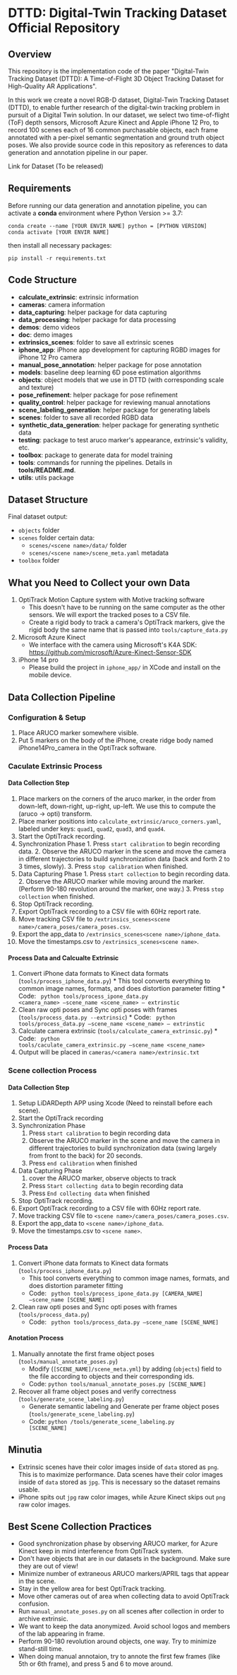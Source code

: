 # DTTD: Digital-Twin Tracking Dataset Official Repository

## Overview

This repository is the implementation code of the paper "Digital-Twin Tracking Dataset (DTTD): A Time-of-Flight 3D Object Tracking Dataset for High-Quality AR Applications".

In this work we create a novel RGB-D dataset, Digital-Twin Tracking Dataset (DTTD), to enable further research of the digital-twin tracking problem in pursuit of a Digital Twin solution. In our dataset, we select two time-of-flight (ToF) depth sensors, Microsoft Azure Kinect and Apple iPhone 12 Pro, to record 100 scenes each of 16 common purchasable objects, each frame annotated with a per-pixel semantic segmentation and ground truth object poses. We also provide source code in this repository as references to data generation and annotation pipeline in our paper. 

Link for Dataset (To be released)

## Requirements

Before running our data generation and annotation pipeline, you can activate a __conda__ environment where Python Version >= 3.7:
```
conda create --name [YOUR ENVIR NAME] python = [PYTHON VERSION]
conda activate [YOUR ENVIR NAME]
```

then install all necessary packages:
```
pip install -r requirements.txt
```

## Code Structure
* **calculate_extrinsic**: extrinsic information
* **cameras**: camera information
* **data_capturing**: helper package for data capturing
* **data_processing**: helper package for data processing
* **demos**: demo videos
* **doc**: demo images
* **extrinsics_scenes**: folder to save all extrinsic scenes
* **iphone_app**: iPhone app development for capturing RGBD images for iPhone 12 Pro camera
* **manual_pose_annotation**: helper package for pose annotation
* **models**: baseline deep learning 6D pose estimation algorithms
* **objects**: object models that we use in DTTD (with corresponding scale and texture)
* **pose_refinement**: helper package for pose refinement
* **quality_control**: helper package for reviewing manual annotations
* **scene_labeling_generation**: helper package for generating labels
* **scenes**: folder to save all recorded RGBD data
* **synthetic_data_generation**: helper package for generating synthetic data
* **testing**: package to test aruco marker's appearance, extrinsic's validity, etc.
* **toolbox**: package to generate data for model training
* **tools**: commands for running the pipelines. Details in **tools/README.md**.
* **utils**: utils package

## Dataset Structure

Final dataset output:
 * `objects` folder
 * `scenes` folder certain data:
 	 * `scenes/<scene name>/data/` folder
 	 * `scenes/<scene name>/scene_meta.yaml` metadata
 * `toolbox` folder

## What you Need to Collect your own Data
 1. OptiTrack Motion Capture system with Motive tracking software
	* This doesn't have to be running on the same computer as the other sensors. We will export the tracked poses to a CSV file.
	* Create a rigid body to track a camera's OptiTrack markers, give the rigid body the same name that is passed into `tools/capture_data.py`
 2. Microsoft Azure Kinect
	* We interface with the camera using Microsoft's K4A SDK: https://github.com/microsoft/Azure-Kinect-Sensor-SDK
 3. iPhone 14 pro
	* Please build the project in `iphone_app/` in XCode and install on the mobile device.

## Data Collection Pipeline

### Configuration & Setup
  1. Place ARUCO marker somewhere visible.
  2. Put 5 markers on the body of the iPhone, create ridge body named iPhone14Pro_camera in the OptiTrack software.

### Caculate Extrinsic Process
#### Data Collection Step
  1. Place markers on the corners of the aruco marker, in the order from down-left, down-right, up-right, up-left. We use this to compute the (aruco -> opti) transform.
  2. Place marker positions into `calculate_extrinsic/aruco_corners.yaml`, labeled under keys: `quad1`, `quad2`, `quad3`, and `quad4`.
  3. Start the OptiTrack recording.
  4. Synchronization Phase 
    1. Press `start calibration` to begin recording data.
    2. Observe the ARUCO marker in the scene and move the camera in different trajectories to build synchronization data (back and forth 2 to 3 times, slowly). 
    3. Press `stop calibration` when finished.
  5. Data Capturing Phase
    1. Press `start collection` to begin recording data.
    2. Observe the ARUCO marker while moving around the marker. (Perform 90-180 revolution around the marker, one way.)
    3. Press `stop collection` when finished.
  6. Stop OptiTrack recording.
  7. Export OptiTrack recording to a CSV file with 60Hz report rate.
  8. Move tracking CSV file to `/extrinsics_scenes<scene name>/camera_poses/camera_poses.csv`.
  9. Export the app_data to `/extrinsics_scenes<scene name>/iphone_data`.
  10. Move the timestamps.csv to `/extrinsics_scenes<scene name>`.

#### Process Data and Calcualte Extrinsic
  1. Convert iPhone data formats to Kinect data formats (`tools/process_iphone_data.py`)
    * This tool converts everything to common image names, formats, and does distortion parameter fitting
    * Code: <code> python tools/process_ipone_data.py <camera_name> —scene_name <scene_name> — extrinstic </code>
  2. Clean raw opti poses and Sync opti poses with frames (`tools/process_data.py --extrinsic`)
    * Code: <code> python tools/process_data.py —scene_name <scene_name> — extrinstic </code>
  3. Calculate camera extrinsic (`tools/calculate_camera_extrinsic.py`)
    * Code: <code> python tools/caculate_camera_extrinsic.py —scene_name <scene_name> </code>
  4. Output will be placed in `cameras/<camera name>/extrinsic.txt`

### Scene collection Process
#### Data Collection Step
1. Setup LiDARDepth APP using Xcode (Need to reinstall before each scene).
2. Start the OptiTrack recording
3. Synchronization Phase
    1. Press `start calibration` to begin recording data
    2. Observe the ARUCO marker in the scene and move the camera in different trajectories to build synchronization data (swing largely from front to the back) for 20 seconds.
    3. Press `end calibration` when finished
4. Data Capturing Phase
    1. cover the ARUCO marker, observe objects to track
    2. Press `Start collecting data` to begin recording data
    3. Press `End collecting data` when finished
5. Stop OptiTrack recording.
6. Export OptiTrack recording to a CSV file with 60Hz report rate.
7. Move tracking CSV file to `<scene name>/camera_poses/camera_poses.csv`.
8. Export the app_data to `<scene name>/iphone_data`.
9. Move the timestamps.csv to `<scene name>`.

#### Process Data
1. Convert iPhone data formats to Kinect data formats (`tools/process_iphone_data.py`)
    * This tool converts everything to common image names, formats, and does distortion parameter fitting
    * Code: <code> python tools/process_ipone_data.py [CAMERA_NAME] —scene_name [SCENE_NAME] </code>
2. Clean raw opti poses and Sync opti poses with frames (`tools/process_data.py`)
    * Code: <code> python tools/process_data.py —scene_name [SCENE_NAME] </code>

#### Anotation Process
1. Manually annotate the first frame object poses (`tools/manual_annotate_poses.py`)
	* Modify (`[SCENE_NAME]/scene_meta.yml`) by adding (`objects`) field to the file according to objects and their corresponding ids.<br>
	* Code: `python tools/manual_annotate_poses.py [SCENE_NAME]`
2. Recover all frame object poses and verify correctness (`tools/generate_scene_labeling.py`) <br>
	* Generate semantic labeling and Generate per frame object poses (`tools/generate_scene_labeling.py`)<br>
	* Code: <code>python /tools/generate_scene_labeling.py [SCENE_NAME]</code>

## Minutia
 * Extrinsic scenes have their color images inside of `data` stored as `png`. This is to maximize performance. Data scenes have their color images inside of `data` stored as `jpg`. This is necessary so the dataset remains usable.
 * iPhone spits out `jpg` raw color images, while Azure Kinect skips out `png` raw color images.

## Best Scene Collection Practices
 * Good synchronization phase by observing ARUCO marker, for Azure Kinect keep in mind interference from OptiTrack system.
 * Don't have objects that are in our datasets in the background. Make sure they are out of view!
 * Minimize number of extraneous ARUCO markers/APRIL tags that appear in the scene.
 * Stay in the yellow area for best OptiTrack tracking.
 * Move other cameras out of area when collecting data to avoid OptiTrack confusion.
 * Run `manual_annotate_poses.py` on all scenes after collection in order to archive extrinsic.
 * We want to keep the data anonymized. Avoid school logos and members of the lab appearing in frame.
 * Perform 90-180 revolution around objects, one way. Try to minimize stand-still time.
 * When doing manual annotaion, try to annote the first few frames (like 5th or 6th frame), and press 5 and 6 to move around.
